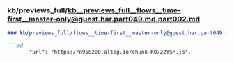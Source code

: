 ### kb/previews_full/kb__previews_full__flows__time-first__master-only@guest.har.part049.md.part002.md

```md
### kb/previews_full/flows__time-first__master-only@guest.har.part049.md (part 002)

```md
       "url": "https://n958200.alteg.io/chunk-KO722YSM.js",
   
```

```

```
